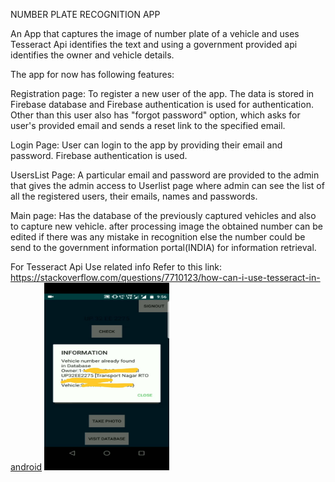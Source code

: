 NUMBER PLATE RECOGNITION APP

An App that captures the image of number plate of a vehicle and uses Tesseract Api identifies the text and using a government provided api
identifies the owner and vehicle details.

The app for now has following features:

Registration page: To register a new user of the app. The data is stored in Firebase database and Firebase authentication is used
for authentication. Other than this user also has "forgot password" option, which asks for user's provided email and sends a reset
link to the specified email.


Login Page: User can login to the app by providing their email and password. Firebase authentication is used.

UsersList Page: A particular email and password are provided to the admin that gives the admin access to Userlist page where admin 
can see the list of all the registered users, their emails, names and passwords.

Main page: Has the database of the previously captured vehicles and also to capture new vehicle. 
after processing image the obtained number can be edited if there was any mistake in recognition else the number could be send to the government information portal(INDIA) for information retrieval.

For Tesseract Api Use related info Refer to this link: https://stackoverflow.com/questions/7710123/how-can-i-use-tesseract-in-android
<img src="inside.jpeg" width="200" height="300"> 

